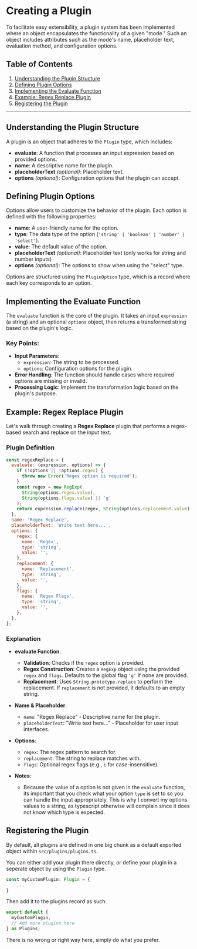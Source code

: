 # Creating a Plugin

To facilitate easy extensibility, a plugin system has been implemented where an object encapsulates the functionality of a given "mode." Such an object includes attributes such as the mode's name, placeholder text, evaluation method, and configuration options.

## Table of Contents

1. [Understanding the Plugin Structure](#understanding-the-plugin-structure)
2. [Defining Plugin Options](#defining-plugin-options)
3. [Implementing the Evaluate Function](#implementing-the-evaluate-function)
4. [Example: Regex Replace Plugin](#example-regex-replace-plugin)
5. [Registering the Plugin](#registering-the-plugin)

---

## Understanding the Plugin Structure

A plugin is an object that adheres to the `Plugin` type, which includes:

- **evaluate**: A function that processes an input expression based on provided options.
- **name**: A descriptive name for the plugin.
- **placeholderText** _(optional)_: Placeholder text.
- **options** _(optional)_: Configuration options that the plugin can accept.

## Defining Plugin Options

Options allow users to customize the behavior of the plugin. Each option is defined with the following properties:

- **name**: A user-friendly name for the option.
- **type**: The data type of the option (`'string' | 'boolean' | 'number' | 'select'`).
- **value**: The default value of the option.
- **placeholderText** _(optional)_: Placeholder text (only works for string and number inputs)
- **options** _(optional)_: The options to show when using the "select" type.

Options are structured using the `PluginOption` type, which is a record where each key corresponds to an option.

## Implementing the Evaluate Function

The `evaluate` function is the core of the plugin. It takes an input `expression` (a string) and an optional `options` object, then returns a transformed string based on the plugin's logic.

### Key Points:

- **Input Parameters**:
  - `expression`: The string to be processed.
  - `options`: Configuration options for the plugin.
- **Error Handling**: The function should handle cases where required options are missing or invalid.
- **Processing Logic**: Implement the transformation logic based on the plugin's purpose.

## Example: Regex Replace Plugin

Let's walk through creating a **Regex Replace** plugin that performs a regex-based search and replace on the input text.

### Plugin Definition

```javascript
const regexReplace = {
  evaluate: (expression, options) => {
    if (!options || !options.regex) {
      throw new Error('Regex option is required');
    }
    const regex = new RegExp(
      String(options.regex.value),
      String(options.flags.value) || 'g'
    );
    return expression.replace(regex, String(options.replacement.value) || '');
  },
  name: 'Regex Replace',
  placeholderText: 'Write text here...',
  options: {
    regex: {
      name: 'Regex',
      type: 'string',
      value: '',
    },
    replacement: {
      name: 'Replacement',
      type: 'string',
      value: '',
    },
    flags: {
      name: 'Regex Flags',
      type: 'string',
      value: '',
    },
  },
};
```

### Explanation

- **evaluate Function**:
  - **Validation**: Checks if the `regex` option is provided.
  - **Regex Construction**: Creates a `RegExp` object using the provided `regex` and `flags`. Defaults to the global flag `'g'` if none are provided.
  - **Replacement**: Uses `String.prototype.replace` to perform the replacement. If `replacement` is not provided, it defaults to an empty string.
- **Name & Placeholder**:

  - `name`: "Regex Replace" - Descriptive name for the plugin.
  - `placeholderText`: "Write text here..." - Placeholder for user input interfaces.

- **Options**:

  - `regex`: The regex pattern to search for.
  - `replacement`: The string to replace matches with.
  - `flags`: Optional regex flags (e.g., `i` for case-insensitive).

- **Notes**:
  - Because the value of a option is not given in the `evaluate` function, its important that you check what your option `type` is set to so you can handle the input appropriately. This is why I convert my options values to a string, as typescript otherwise will complain since it does not know which type is expected.

## Registering the Plugin

By default, all plugins are defined in one big chunk as a default exported object within `src/plugins/plugins.ts`.

You can either add your plugin there directly, or define your plugin in a seperate object by using the `Plugin` type.

```typescript
const myCustomPlugin: Plugin = {
    ...
}
```

Then add it to the plugins record as such:

```typescript
export default {
  myCustomPlugin,
  // Add more plugins here
} as Plugins;
```

There is no wrong or right way here, simply do what you prefer.
